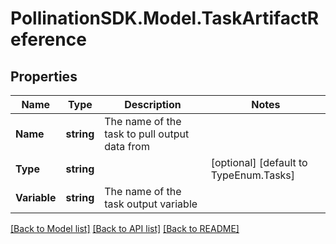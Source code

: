 
# PollinationSDK.Model.TaskArtifactReference

## Properties

Name | Type | Description | Notes
------------ | ------------- | ------------- | -------------
**Name** | **string** | The name of the task to pull output data from | 
**Type** | **string** |  | [optional] [default to TypeEnum.Tasks]
**Variable** | **string** | The name of the task output variable | 

[[Back to Model list]](../README.md#documentation-for-models)
[[Back to API list]](../README.md#documentation-for-api-endpoints)
[[Back to README]](../README.md)

